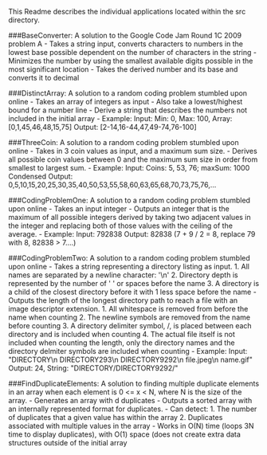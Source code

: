 This Readme describes the individual applications located within the src directory.

###BaseConverter:
	A solution to the Google Code Jam Round 1C 2009 problem A
	- Takes a string input, converts characters to numbers in the lowest base possible dependent on the number of characters in the string
	- Minimizes the number by using the smallest available digits possible in the most significant location
	- Takes the derived number and its base and converts it to decimal
	
###DistinctArray:
	A solution to a random coding problem stumbled upon online
	- Takes an array of integers as input
	- Also take a lowest/highest bound for a number line
	- Derive a string that describes the numbers not included in the initial array
	- Example:
		Input: Min: 0, Max: 100, Array: [0,1,45,46,48,15,75]
		Output: [2-14,16-44,47,49-74,76-100]
		
###ThreeCoin:
	A solution to a random coding problem stumbled upon online
	- Takes in 3 coin values as input, and a maximum sum size.
	- Derives all possible coin values between 0 and the maximum sum size in order from smallest to largest sum.
	- Example:
		Input: Coins: 5, 53, 76; maxSum: 1000
		Condensed Output: 0,5,10,15,20,25,30,35,40,50,53,55,58,60,63,65,68,70,73,75,76,...
		
###CodingProblemOne:
	A solution to a random coding problem stumbled upon online
	- Takes an input integer
	- Outputs an integer that is the maximum of all possible integers derived by taking two adjacent values in the integer and replacing both of those values with the ceiling of the average.
	- Example:
		Input: 792838
		Output: 82838 (7 + 9 / 2 = 8, replace 79 with 8, 82838 > 7....)
		
###CodingProblemTwo:
	A solution to a random coding problem stumbled upon online
	- Takes a string representing a directory listing as input.
		1. All names are separated by a newline character: '\n'
		2. Directory depth is represented by the number of ' ' or spaces before the name
		3. A directory is a child of the closest directory before it with 1 less space before the name
	- Outputs the length of the longest directory path to reach a file with an image descriptor extension.
		1. All whitespace is removed from before the name when counting
		2. The newline symbols are removed from the name before counting
		3. A directory delimiter symbol, /, is placed between each directory and is included when counting
		4. The actual file itself is not included when counting the length, only the directory names and the directory delmiter symbols are included when counting
	- Example:
		Input: "DIRECTORY\n DIRECTORY293\n DIRECTORY9292\n  file.jpeg\n name.gif"
		Output: 24, String: "DIRECTORY/DIRECTORY9292/"
		
###FindDuplicateElements:
	A solution to finding multiple duplicate elements in an array when each element is 0 <= x < N, where N is the size of the array.
	- Generates an array with d duplicates
	- Outputs a sorted array with an internally represented format for duplicates.
	- Can detect:
		1. The number of duplicates that a given value has within the array
		2. Duplicates associated with multiple values in the array
	- Works in O(N) time (loops 3N time to display duplicates), with O(1) space (does not create extra data structures outside of the initial array
		
